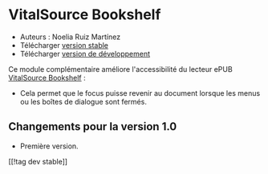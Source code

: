 # VitalSource Bookshelf #
* Auteurs : Noelia Ruiz Martínez
* Télécharger [version  stable][1]
* Télécharger [version de développement][2]

Ce module complémentaire améliore l'accessibilité du lecteur  ePUB
[VitalSource Bookshelf][3] :

* Cela permet que le focus puisse revenir au document lorsque les menus ou
  les boîtes de dialogue sont fermés.

## Changements pour la version 1.0
* Première version.

[[!tag dev stable]]

[1]: https://addons.nvda-project.org/files/get.php?file=vsb

[2]: https://addons.nvda-project.org/files/get.php?file=vsb

[3]:
https://support.vitalsource.com/hc/en-us/articles/201344733-Bookshelf-Download-Page
